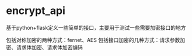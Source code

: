 # encrypt_api
基于python+flask定义一些简单的接口，主要用于测试一些需要加密接口的地方

包括对称加密的两种方式：fernet、AES
包括接口加密的几种方式：请求参数加密、请求体加密、请求体加密编码
